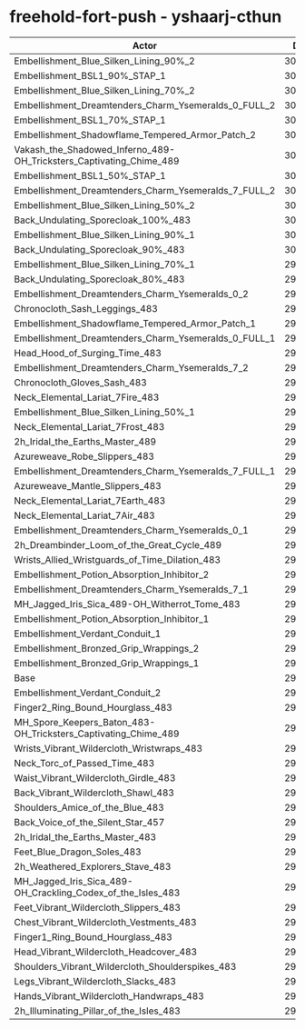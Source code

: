 # freehold-fort-push - yshaarj-cthun
| Actor | DPS | Increase |
|---|:---:|:---:|
|Embellishment_Blue_Silken_Lining_90%_2|306503|3.83%|
|Embellishment_BSL1_90%_STAP_1|304932|3.30%|
|Embellishment_Blue_Silken_Lining_70%_2|304189|3.05%|
|Embellishment_Dreamtenders_Charm_Ysemeralds_0_FULL_2|303757|2.90%|
|Embellishment_BSL1_70%_STAP_1|303610|2.85%|
|Embellishment_Shadowflame_Tempered_Armor_Patch_2|302889|2.61%|
|Vakash_the_Shadowed_Inferno_489-OH_Tricksters_Captivating_Chime_489|302632|2.52%|
|Embellishment_BSL1_50%_STAP_1|302411|2.44%|
|Embellishment_Dreamtenders_Charm_Ysemeralds_7_FULL_2|302303|2.41%|
|Embellishment_Blue_Silken_Lining_50%_2|301547|2.15%|
|Back_Undulating_Sporecloak_100%_483|301184|2.03%|
|Embellishment_Blue_Silken_Lining_90%_1|301139|2.01%|
|Back_Undulating_Sporecloak_90%_483|300568|1.82%|
|Embellishment_Blue_Silken_Lining_70%_1|299828|1.57%|
|Back_Undulating_Sporecloak_80%_483|299805|1.56%|
|Embellishment_Dreamtenders_Charm_Ysemeralds_0_2|299424|1.43%|
|Chronocloth_Sash_Leggings_483|299363|1.41%|
|Embellishment_Shadowflame_Tempered_Armor_Patch_1|299161|1.34%|
|Embellishment_Dreamtenders_Charm_Ysemeralds_0_FULL_1|299148|1.34%|
|Head_Hood_of_Surging_Time_483|298929|1.26%|
|Embellishment_Dreamtenders_Charm_Ysemeralds_7_2|298741|1.20%|
|Chronocloth_Gloves_Sash_483|298626|1.16%|
|Neck_Elemental_Lariat_7Fire_483|298494|1.12%|
|Embellishment_Blue_Silken_Lining_50%_1|298485|1.11%|
|Neck_Elemental_Lariat_7Frost_483|298429|1.09%|
|2h_Iridal_the_Earths_Master_489|298140|1.00%|
|Azureweave_Robe_Slippers_483|298005|0.95%|
|Embellishment_Dreamtenders_Charm_Ysemeralds_7_FULL_1|297441|0.76%|
|Azureweave_Mantle_Slippers_483|297271|0.70%|
|Neck_Elemental_Lariat_7Earth_483|297214|0.68%|
|Neck_Elemental_Lariat_7Air_483|297200|0.68%|
|Embellishment_Dreamtenders_Charm_Ysemeralds_0_1|297168|0.67%|
|2h_Dreambinder_Loom_of_the_Great_Cycle_489|297045|0.63%|
|Wrists_Allied_Wristguards_of_Time_Dilation_483|296899|0.58%|
|Embellishment_Potion_Absorption_Inhibitor_2|296187|0.34%|
|Embellishment_Dreamtenders_Charm_Ysemeralds_7_1|296040|0.29%|
|MH_Jagged_Iris_Sica_489-OH_Witherrot_Tome_483|295835|0.22%|
|Embellishment_Potion_Absorption_Inhibitor_1|295796|0.20%|
|Embellishment_Verdant_Conduit_1|295252|0.02%|
|Embellishment_Bronzed_Grip_Wrappings_2|295239|0.01%|
|Embellishment_Bronzed_Grip_Wrappings_1|295212|0.00%|
|Base|295198|0.00%|
|Embellishment_Verdant_Conduit_2|295168|-0.01%|
|Finger2_Ring_Bound_Hourglass_483|294756|-0.15%|
|MH_Spore_Keepers_Baton_483-OH_Tricksters_Captivating_Chime_489|294597|-0.20%|
|Wrists_Vibrant_Wildercloth_Wristwraps_483|294583|-0.21%|
|Neck_Torc_of_Passed_Time_483|294357|-0.28%|
|Waist_Vibrant_Wildercloth_Girdle_483|294315|-0.30%|
|Back_Vibrant_Wildercloth_Shawl_483|294303|-0.30%|
|Shoulders_Amice_of_the_Blue_483|294122|-0.36%|
|Back_Voice_of_the_Silent_Star_457|294118|-0.37%|
|2h_Iridal_the_Earths_Master_483|293768|-0.48%|
|Feet_Blue_Dragon_Soles_483|293641|-0.53%|
|2h_Weathered_Explorers_Stave_483|293350|-0.63%|
|MH_Jagged_Iris_Sica_489-OH_Crackling_Codex_of_the_Isles_483|293338|-0.63%|
|Feet_Vibrant_Wildercloth_Slippers_483|293308|-0.64%|
|Chest_Vibrant_Wildercloth_Vestments_483|293180|-0.68%|
|Finger1_Ring_Bound_Hourglass_483|293100|-0.71%|
|Head_Vibrant_Wildercloth_Headcover_483|292967|-0.76%|
|Shoulders_Vibrant_Wildercloth_Shoulderspikes_483|292557|-0.89%|
|Legs_Vibrant_Wildercloth_Slacks_483|292267|-0.99%|
|Hands_Vibrant_Wildercloth_Handwraps_483|291633|-1.21%|
|2h_Illuminating_Pillar_of_the_Isles_483|290988|-1.43%|
